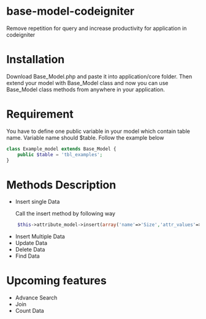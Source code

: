 # base-model-codeigniter
Remove repetition for query and increase productivity for application in codeigniter

# Installation

Download Base_Model.php and paste it into application/core folder. Then extend your model with Base_Model class and now you can use Base_Model class methods from anywhere in your application.

# Requirement 

You have to define one public variable in your model which contain table name. Variable name should $table. Follow the example below

```php
class Example_model extends Base_Model {
    public $table = 'tbl_examples';
}

````

# Methods Description

* Insert single Data

    Call the insert method by following way
```php
    $this->attribute_model->insert(array('name'=>'Size','attr_values'=>'S,L,XL','is_required'=>1));
`````


* Insert Multiple Data
* Update Data
* Delete Data
* Find Data


# Upcoming features

* Advance Search
* Join 
* Count Data 

